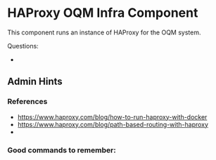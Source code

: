 # HAProxy OQM Infra Component

This component runs an instance of HAProxy for the OQM system.

Questions:

 - 

## Admin Hints

### References

 - https://www.haproxy.com/blog/how-to-run-haproxy-with-docker
 - https://www.haproxy.com/blog/path-based-routing-with-haproxy
 - 

### Good commands to remember:

